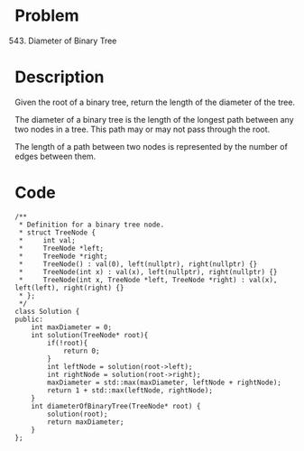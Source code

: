 # Problem
543. Diameter of Binary Tree

# Description
Given the root of a binary tree, return the length of the diameter of the tree.

The diameter of a binary tree is the length of the longest path between any two nodes in a tree. This path may or may not pass through the root.

The length of a path between two nodes is represented by the number of edges between them.

# Code
```
/**
 * Definition for a binary tree node.
 * struct TreeNode {
 *     int val;
 *     TreeNode *left;
 *     TreeNode *right;
 *     TreeNode() : val(0), left(nullptr), right(nullptr) {}
 *     TreeNode(int x) : val(x), left(nullptr), right(nullptr) {}
 *     TreeNode(int x, TreeNode *left, TreeNode *right) : val(x), left(left), right(right) {}
 * };
 */
class Solution {
public:
    int maxDiameter = 0;
    int solution(TreeNode* root){
        if(!root){
            return 0;
        }
        int leftNode = solution(root->left);
        int rightNode = solution(root->right);
        maxDiameter = std::max(maxDiameter, leftNode + rightNode);
        return 1 + std::max(leftNode, rightNode);
    }
    int diameterOfBinaryTree(TreeNode* root) {
        solution(root);
        return maxDiameter;
    }
};
```
